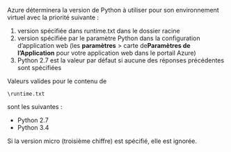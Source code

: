 Azure déterminera la version de Python à utiliser pour son environnement virtuel avec la priorité suivante :

1. version spécifiée dans runtime.txt dans le dossier racine
1. version spécifiée par le paramètre Python dans la configuration d’application web (les **paramètres** > carte de**Paramètres de l’Application** pour votre application web dans le portail Azure)
1. Python 2.7 est la valeur par défaut si aucune des réponses précédentes sont spécifiées

Valeurs valides pour le contenu de 

    \runtime.txt

sont les suivantes :

- Python 2.7
- Python 3.4

Si la version micro (troisième chiffre) est spécifié, elle est ignorée.
